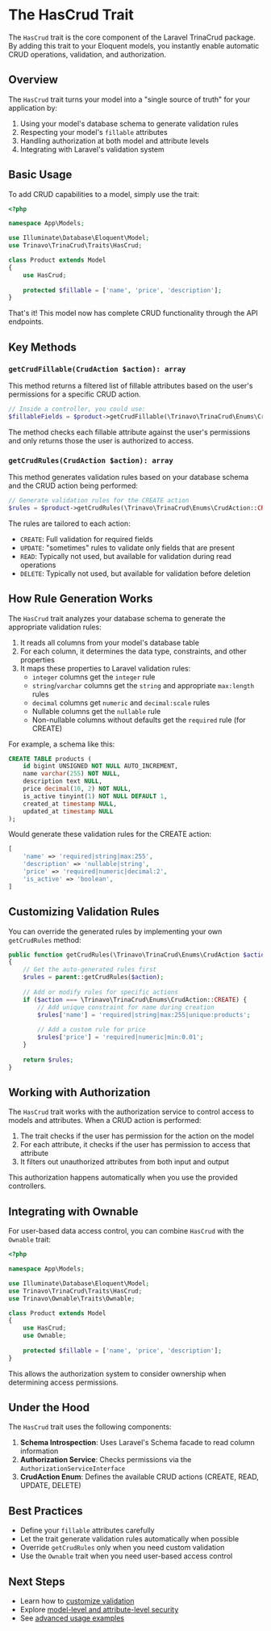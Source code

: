# The HasCrud Trait

The `HasCrud` trait is the core component of the Laravel TrinaCrud package. By adding this trait to your Eloquent models, you instantly enable automatic CRUD operations, validation, and authorization.

## Overview

The `HasCrud` trait turns your model into a "single source of truth" for your application by:

1. Using your model's database schema to generate validation rules
2. Respecting your model's `fillable` attributes
3. Handling authorization at both model and attribute levels
4. Integrating with Laravel's validation system

## Basic Usage

To add CRUD capabilities to a model, simply use the trait:

```php
<?php

namespace App\Models;

use Illuminate\Database\Eloquent\Model;
use Trinavo\TrinaCrud\Traits\HasCrud;

class Product extends Model
{
    use HasCrud;
    
    protected $fillable = ['name', 'price', 'description'];
}
```

That's it! This model now has complete CRUD functionality through the API endpoints.

## Key Methods

### `getCrudFillable(CrudAction $action): array`

This method returns a filtered list of fillable attributes based on the user's permissions for a specific CRUD action.

```php
// Inside a controller, you could use:
$fillableFields = $product->getCrudFillable(\Trinavo\TrinaCrud\Enums\CrudAction::CREATE);
```

The method checks each fillable attribute against the user's permissions and only returns those the user is authorized to access.

### `getCrudRules(CrudAction $action): array`

This method generates validation rules based on your database schema and the CRUD action being performed:

```php
// Generate validation rules for the CREATE action
$rules = $product->getCrudRules(\Trinavo\TrinaCrud\Enums\CrudAction::CREATE);
```

The rules are tailored to each action:

- `CREATE`: Full validation for required fields
- `UPDATE`: "sometimes" rules to validate only fields that are present
- `READ`: Typically not used, but available for validation during read operations
- `DELETE`: Typically not used, but available for validation before deletion

## How Rule Generation Works

The `HasCrud` trait analyzes your database schema to generate the appropriate validation rules:

1. It reads all columns from your model's database table
2. For each column, it determines the data type, constraints, and other properties
3. It maps these properties to Laravel validation rules:
   - `integer` columns get the `integer` rule
   - `string`/`varchar` columns get the `string` and appropriate `max:length` rules
   - `decimal` columns get `numeric` and `decimal:scale` rules
   - Nullable columns get the `nullable` rule
   - Non-nullable columns without defaults get the `required` rule (for CREATE)

For example, a schema like this:

```sql
CREATE TABLE products (
    id bigint UNSIGNED NOT NULL AUTO_INCREMENT,
    name varchar(255) NOT NULL,
    description text NULL,
    price decimal(10, 2) NOT NULL,
    is_active tinyint(1) NOT NULL DEFAULT 1,
    created_at timestamp NULL,
    updated_at timestamp NULL
);
```

Would generate these validation rules for the CREATE action:

```php
[
    'name' => 'required|string|max:255',
    'description' => 'nullable|string',
    'price' => 'required|numeric|decimal:2',
    'is_active' => 'boolean',
]
```

## Customizing Validation Rules

You can override the generated rules by implementing your own `getCrudRules` method:

```php
public function getCrudRules(\Trinavo\TrinaCrud\Enums\CrudAction $action): array
{
    // Get the auto-generated rules first
    $rules = parent::getCrudRules($action);
    
    // Add or modify rules for specific actions
    if ($action === \Trinavo\TrinaCrud\Enums\CrudAction::CREATE) {
        // Add unique constraint for name during creation
        $rules['name'] = 'required|string|max:255|unique:products';
        
        // Add a custom rule for price
        $rules['price'] = 'required|numeric|min:0.01';
    }
    
    return $rules;
}
```

## Working with Authorization

The `HasCrud` trait works with the authorization service to control access to models and attributes. When a CRUD action is performed:

1. The trait checks if the user has permission for the action on the model
2. For each attribute, it checks if the user has permission to access that attribute
3. It filters out unauthorized attributes from both input and output

This authorization happens automatically when you use the provided controllers.

## Integrating with Ownable

For user-based data access control, you can combine `HasCrud` with the `Ownable` trait:

```php
<?php

namespace App\Models;

use Illuminate\Database\Eloquent\Model;
use Trinavo\TrinaCrud\Traits\HasCrud;
use Trinavo\Ownable\Traits\Ownable;

class Product extends Model
{
    use HasCrud;
    use Ownable;
    
    protected $fillable = ['name', 'price', 'description'];
}
```

This allows the authorization system to consider ownership when determining access permissions.

## Under the Hood

The `HasCrud` trait uses the following components:

1. **Schema Introspection**: Uses Laravel's Schema facade to read column information
2. **Authorization Service**: Checks permissions via the `AuthorizationServiceInterface`
3. **CrudAction Enum**: Defines the available CRUD actions (CREATE, READ, UPDATE, DELETE)

## Best Practices

- Define your `fillable` attributes carefully
- Let the trait generate validation rules automatically when possible
- Override `getCrudRules` only when you need custom validation
- Use the `Ownable` trait when you need user-based access control

## Next Steps

- Learn how to [customize validation](custom-validation.md)
- Explore [model-level and attribute-level security](model-attribute-security.md)
- See [advanced usage examples](advanced-usage.md)
